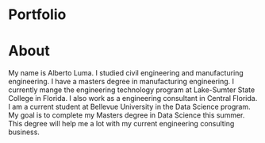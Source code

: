 # Portfolio

# About
My name is Alberto Luma. I studied civil engineering and manufacturing engineering. I have a masters degree in manufacturing engineering. I currently mange the engineering technology program at Lake-Sumter State College in Florida. I also work as a engineering consultant in Central Florida. I am a current student at Bellevue University in the Data Science program. My goal is to complete my Masters degree in Data Science this summer. This degree will help me a lot with my current engineering consulting business.

